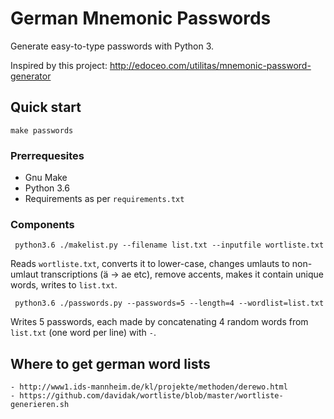 # German Mnemonic Passwords

Generate easy-to-type passwords with Python 3. 

Inspired by this project: http://edoceo.com/utilitas/mnemonic-password-generator

## Quick start

```
make passwords 
```

### Prerrequesites

  - Gnu Make
  - Python 3.6 
  - Requirements as per `requirements.txt`

### Components

```
 python3.6 ./makelist.py --filename list.txt --inputfile wortliste.txt
```

Reads `wortliste.txt`, converts it to lower-case, changes umlauts to non-umlaut transcriptions (ä -> ae etc), 
remove accents, makes it contain unique words, writes to `list.txt`.



```
 python3.6 ./passwords.py --passwords=5 --length=4 --wordlist=list.txt
```

Writes 5 passwords, each made by concatenating 4 random words from `list.txt` (one word per line) with `-`.






## Where to get german word lists

    - http://www1.ids-mannheim.de/kl/projekte/methoden/derewo.html 
    - https://github.com/davidak/wortliste/blob/master/wortliste-generieren.sh
